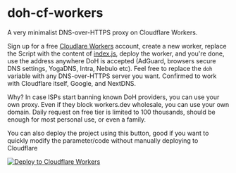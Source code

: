 # doh-cf-workers
A very minimalist DNS-over-HTTPS proxy on Cloudflare Workers.

Sign up for a free [Cloudlare Workers](https://workers.cloudflare.com/) account, create a new worker, replace the Script with the content of [index.js](/index.js), deploy the worker, and you're done, use the address anywhere DoH is accepted (AdGuard, browsers secure DNS settings, YogaDNS, Intra, Nebulo etc). Feel free to replace the `doh` variable with any DNS-over-HTTPS server you want. Confirmed to work with Cloudflare itself, Google, and NextDNS.

Why? In case ISPs start banning known DoH providers, you can use your own proxy. Even if they block workers.dev wholesale, you can use your own domain. Daily request on free tier is limited to 100 thousands, should be enough for most personal use, or even a family.

You can also deploy the project using this button, good if you want to quickly modify the parameter/code without manually deploying to Cloudflare

[![Deploy to Cloudflare Workers](https://deploy.workers.cloudflare.com/button)](https://deploy.workers.cloudflare.com/?url=https://github.com/tina-hello/doh-cf-workers)
